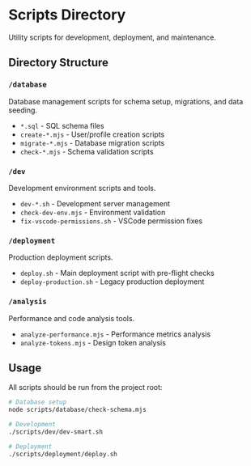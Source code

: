 # Scripts Directory

Utility scripts for development, deployment, and maintenance.

## Directory Structure

### `/database`

Database management scripts for schema setup, migrations, and data seeding.

- `*.sql` - SQL schema files
- `create-*.mjs` - User/profile creation scripts
- `migrate-*.mjs` - Database migration scripts
- `check-*.mjs` - Schema validation scripts

### `/dev`

Development environment scripts and tools.

- `dev-*.sh` - Development server management
- `check-dev-env.mjs` - Environment validation
- `fix-vscode-permissions.sh` - VSCode permission fixes

### `/deployment`

Production deployment scripts.

- `deploy.sh` - Main deployment script with pre-flight checks
- `deploy-production.sh` - Legacy production deployment

### `/analysis`

Performance and code analysis tools.

- `analyze-performance.mjs` - Performance metrics analysis
- `analyze-tokens.mjs` - Design token analysis

## Usage

All scripts should be run from the project root:

```bash
# Database setup
node scripts/database/check-schema.mjs

# Development
./scripts/dev/dev-smart.sh

# Deployment
./scripts/deployment/deploy.sh
```
